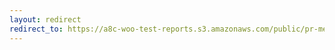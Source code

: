 ```yaml
---
layout: redirect
redirect_to: https://a8c-woo-test-reports.s3.amazonaws.com/public/pr-merge/38310/e2e/index.html
---
```


